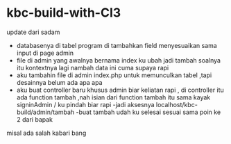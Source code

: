 # kbc-build-with-CI3


update dari sadam 
- databasenya di tabel program di tambahkan field menyesuaikan sama input di page admin 
- file di admin yang awalnya bernama index ku ubah jadi tambah soalnya itu kontextnya lagi nambah data ini cuma supaya rapi 
- aku tambahin file di admin index.php untuk memunculkan tabel ,tapi desainnya belum ada apa apa
- aku buat controller baru khusus admin biar keliatan rapi , di controller itu ada function tambah ,nah isian dari function tambah itu sama kayak signinAdmin / ku pindah biar rapi
-jadi aksesnya localhost/kbc-build/admin/tambah
-buat tambah udah ku selesai sesuai sama poin ke 2 dari bapak 


misal ada salah kabari bang